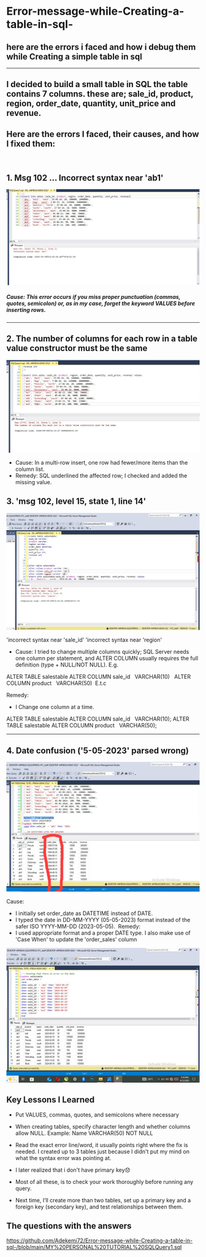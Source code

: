 # Error-message-while-Creating-a-table-in-sql-
## here are the errors i faced and how i debug them while Creating a simple table in sql 
---
‎I decided to build a small table in SQL the table contains 7 columns. these are; sale_id, product, region, order_date, quantity, unit_price and revenue.
---
## ‎Here are the errors I faced, their causes, and how I fixed them:
‎
## 1. Msg 102 … Incorrect syntax near 'ab1'

![Alt text](https://github.com/Adekemi72/Error-message-while-Creating-a-table-in-sql-/blob/main/erro%201.JPG)

##### ‎Cause: This error occurs if you miss proper punctuation (commas, quotes, semicolon) or, as in my case, forget the keyword VALUES before inserting rows.
---

## 2. The number of columns for each row in a table value constructor must be the same
‎![Alt text ](https://github.com/Adekemi72/Error-message-while-Creating-a-table-in-sql-/blob/main/error%202.JPG)

- ‎Cause: In a multi-row insert, one row had fewer/more items than the column list.
- Remedy: SQL underlined the affected row; I checked and added the missing value.

## 3. 'msg 102, level 15, state 1, line 14'
![Alt text](https://github.com/Adekemi72/Error-message-while-Creating-a-table-in-sql-/blob/main/error%203.JPG)

‎'incorrect syntax near 'sale_id'
‎'incorrect syntax near 'region'
‎
- ‎Cause: I tried to change multiple columns quickly; SQL Server needs one column per statement, and ALTER COLUMN usually requires the full definition (type + NULL/NOT NULL). E.g.

‎ALTER TABLE salestable
‎ALTER COLUMN sale_id   VARCHAR(10) 
‎ ALTER COLUMN product   VARCHAR(50)  
‎E.t.c

Remedy:
- I Change one column at a time.
  
‎ALTER TABLE salestable ALTER COLUMN sale_id   VARCHAR(10);
ALTER TABLE salestable ALTER COLUMN product   VARCHAR(50);

---
## 4. Date confusion ('5-05-2023' parsed wrong)
‎![Alt text](https://github.com/Adekemi72/Error-message-while-Creating-a-table-in-sql-/blob/main/1755079561258.jpg)

‎Cause:
- I initially set order_date as DATETIME instead of DATE.
- I typed the date in DD-MM-YYYY (05-05-2023) format instead of the safer ISO YYYY-MM-DD (2023-05-05).
‎
‎Remedy:
- I used appropriate format and a proper DATE type. I also make use of 'Case When' to update the 'order_sales' column

![Alt text](https://github.com/Adekemi72/Error-message-while-Creating-a-table-in-sql-/blob/main/case%20when.JPG)

## Key Lessons I Learned
- Put VALUES, commas, quotes, and semicolons where necessary
- When creating tables, specify character length and whether columns allow NULL. Example: Name VARCHAR(50) NOT NULL
- Read the exact error line/word, it usually points right where the fix is needed. I created up to 3 tables just because I didn't put my mind on what the syntax error was pointing at.
- I later realized that i don't have primary key😞
- Most of all these, is to check your work thoroughly before running any query.
  
- ‎Next time, I’ll create more than two tables, set up a primary key and a foreign key (secondary key), and test relationships between them.
‎
## The questions with the answers 
https://github.com/Adekemi72/Error-message-while-Creating-a-table-in-sql-/blob/main/MY%20PERSONAL%20TUTORIAL%20SQLQuery1.sql


